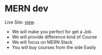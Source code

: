 # MERN dev

Live Site: [view](https://github.com/facebook/create-react-app).

<ul>
    <li>We will make you perfect for get a Job.</li>
    <li>We will provide difference kind of Course</li>
    <li>We will focus on MERN Stack</li>
    <li>You will buy courses from the side Easily</li>
</ul>